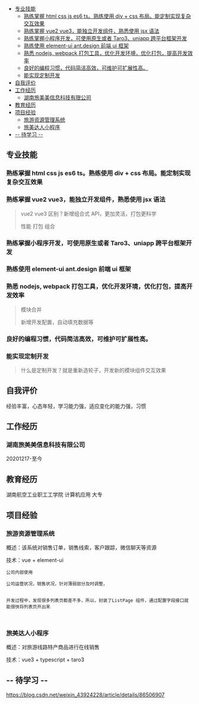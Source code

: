 - [专业技能](#专业技能)
  - [熟练掌握 html css js es6 ts。熟练使用 div + css 布局。能定制实现复杂交互效果](#熟练掌握-html-css-js-es6-ts熟练使用-div--css-布局能定制实现复杂交互效果)
  - [熟练掌握 vue2 vue3，能独立开发组件，熟悉使用 jsx 语法](#熟练掌握-vue2-vue3能独立开发组件熟悉使用-jsx-语法)
  - [熟练掌握小程序开发，可使用原生或者 Taro3、uniapp 跨平台框架开发](#熟练掌握小程序开发可使用原生或者-taro3uniapp-跨平台框架开发)
  - [熟练使用 element-ui ant.design 前端 ui 框架](#熟练使用-element-ui-antdesign-前端-ui-框架)
  - [熟悉 nodejs, webpack 打包工具，优化开发环境，优化打包，提高开发效率](#熟悉-nodejs-webpack-打包工具优化开发环境优化打包提高开发效率)
  - [良好的编程习惯，代码简洁高效，可维护可扩展性高。](#良好的编程习惯代码简洁高效可维护可扩展性高)
  - [能实现定制开发](#能实现定制开发)
- [自我评价](#自我评价)
- [工作经历](#工作经历)
  - [湖南旅美美信息科技有限公司](#湖南旅美美信息科技有限公司)
- [教育经历](#教育经历)
- [项目经验](#项目经验)
  - [旅游资源管理系统](#旅游资源管理系统)
  - [旅美达人小程序](#旅美达人小程序)
- [-- 待学习 --](#---待学习---)

## 专业技能

### 熟练掌握 html css js es6 ts。熟练使用 div + css 布局。能定制实现复杂交互效果

### 熟练掌握 vue2 vue3，能独立开发组件，熟悉使用 jsx 语法

> vue2 vue3 区别？新增组合式 API，更加灵活，打包更科学
>
> 性能 打包 组合

### 熟练掌握小程序开发，可使用原生或者 Taro3、uniapp 跨平台框架开发

### 熟练使用 element-ui ant.design 前端 ui 框架

### 熟悉 nodejs, webpack 打包工具，优化开发环境，优化打包，提高开发效率

> 模块合并
>
> 新增开发配置，自动填充数据等

### 良好的编程习惯，代码简洁高效，可维护可扩展性高。

### 能实现定制开发

> 什么是定制开发？就是重新造轮子，开发新的模块组件交互效果

## 自我评价

经验丰富，心态年轻，学习能力强，适应变化的能力强，习惯

## 工作经历

### 湖南旅美美信息科技有限公司

20201217-至今

## 教育经历

湖南航空工业职工工学院 计算机应用 大专

## 项目经验

### 旅游资源管理系统

概述：该系统对销售订单，销售线索，客户跟踪，微信聊天等资源

技术：vue + element-ui

```
公司内部使用

公司运营状况，销售状况，针对薄弱部分及时调整，


开发过程中，发现很多列表页都差不多，所以，封装了ListPage 组件，通过配置字段接口就能很快将列表页开出来



```

### 旅美达人小程序

概述：对旅游线路特产商品进行在线销售

技术：vue3 + typescript + taro3

## -- 待学习 --

https://blog.csdn.net/weixin_43924228/article/details/86506907

